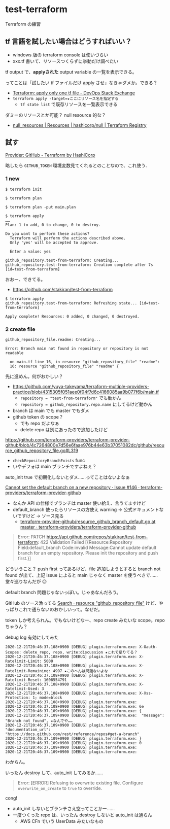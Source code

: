 # test-terraform
Terraform の練習

## tf 言語を試したい場合はどうすればいい？
- windows 版の terraform console は使いづらい
- xxx.tf 書いて、リソースつくらずに挙動だけ調べたい

tf output で、**applyされた** output variable の一覧を表示できる。

ってことは「試したい tf ファイルだけ apply させ」なきゃダメか。できる？

- [Terraform: apply only one tf file - DevOps Stack Exchange](https://devops.stackexchange.com/questions/4292/terraform-apply-only-one-tf-file)
- `terraform apply -target=★ここにリソース名を指定する`
    - `tf state list` で既存リソースを一覧表示できる

ダミーのリソースとか可能？ null resource 的な？

- [null_resources | Resources | hashicorp/null | Terraform Registry](https://registry.terraform.io/providers/hashicorp/null/latest/docs/resources/resource)


## 試す
[Provider: GitHub - Terraform by HashiCorp](https://www.terraform.io/docs/providers/github/index.html)

略したら `GITHUB_TOKEN` 環境変数見てくれるとのことなので、これ使う.

### 1 new

```
$ terraform init

$ terraform plan

$ terraform plan -put main.plan

$ terraform apply
……
Plan: 1 to add, 0 to change, 0 to destroy.

Do you want to perform these actions?
  Terraform will perform the actions described above.
  Only 'yes' will be accepted to approve.

  Enter a value: yes

github_repository.test-from-terraform: Creating...
github_repository.test-from-terraform: Creation complete after 7s [id=test-from-terraform]
```

おおー、できてる。

- https://github.com/stakiran/test-from-terraform

```
$ terraform apply
github_repository.test-from-terraform: Refreshing state... [id=test-from-terraform]

Apply complete! Resources: 0 added, 0 changed, 0 destroyed.
```

### 2 create file

```
github_repository_file.readme: Creating...

Error: Branch main not found in repository or repository is not readable

  on main.tf line 16, in resource "github_repository_file" "readme":
  16: resource "github_repository_file" "readme" {
```

先に進めん。何がおかしい？

- https://github.com/yuya-takeyama/terraform-multiple-providers-practice/blob/4315305f051aee0f04f7d6c4166085aa9b077f6b/main.tf
    - `repository = "test-from-terraform"` でも動かん
    - `repository = github_repository.repo.name` にしてるけど動かん
- branch は main でも master でもダメ
- github token の scope？
    - でも repo だよなぁ
    - delete repo は別にあったので追加したけど

https://github.com/terraform-providers/terraform-provider-github/blob/4c7264800e7d56e6faae976b44e63b37051082dc/github/resource_github_repository_file.go#L319

- `checkRepositoryBranchExists` func
- いやデフォは main ブランチですよねぇ？

auto_init true で初期化しないとダメ……ってことはないよなぁ

[Cannot set the default branch on a new repository · Issue #146 · terraform-providers/terraform-provider-github](https://github.com/terraform-providers/terraform-provider-github/issues/146)

- なんか API の仕様でブランチは master 使い給え、言うてますけど
- default_branch 使ったらリソースの方使え warning → 公式ドキュメントないですけど → ソース見る
    - [terraform-provider-github/resource_github_branch_default.go at master · terraform-providers/terraform-provider-github](https://github.com/terraform-providers/terraform-provider-github/blob/master/github/resource_github_branch_default.go)

> Error: PATCH https://api.github.com/repos/stakiran/test-from-terraform: 422 Validation Failed [{Resource:Repository Field:default_branch Code:invalid Message:Cannot update default branch for an empty repository. Please init the repository and push first.}]

どういうこと？ push first ってあるけど、file 追加しようとすると branch not found が出て、上記 issue によると main じゃなく master を使うべきで……堂々巡りなんだが :confused:

default branch 問題じゃないっぽい。じゃあなんだろう。

GitHub のソース漁ってる [Search · resource "github_repository_file"](https://github.com/search?q=resource+%22github_repository_file%22&type=code) けど、やっぱりこれで通らないのおかしいって。なぜだ。

token しか考えられん。でもないけどなー、repo create みたいな scope。repo ちゃうん？

debug log 有効にしてみた

```
2020-12-21T20:46:37.108+0900 [DEBUG] plugin.terraform.exe: X-Oauth-Scopes: delete_repo, repo, write:discussion ★これで足りてる？
2020-12-21T20:46:37.108+0900 [DEBUG] plugin.terraform.exe: X-Ratelimit-Limit: 5000
2020-12-21T20:46:37.108+0900 [DEBUG] plugin.terraform.exe: X-Ratelimit-Remaining: 4997 ★このへんは問題ないよな
2020-12-21T20:46:37.108+0900 [DEBUG] plugin.terraform.exe: X-Ratelimit-Reset: 1608554791
2020-12-21T20:46:37.108+0900 [DEBUG] plugin.terraform.exe: X-Ratelimit-Used: 3
2020-12-21T20:46:37.108+0900 [DEBUG] plugin.terraform.exe: X-Xss-Protection: 1; mode=block
2020-12-21T20:46:37.108+0900 [DEBUG] plugin.terraform.exe:
2020-12-21T20:46:37.108+0900 [DEBUG] plugin.terraform.exe: 6e
2020-12-21T20:46:37.109+0900 [DEBUG] plugin.terraform.exe: {
2020-12-21T20:46:37.109+0900 [DEBUG] plugin.terraform.exe:  "message": "Branch not found", ★なんでや……
2020-12-21T20:46:37.109+0900 [DEBUG] plugin.terraform.exe:  "documentation_url": "https://docs.github.com/rest/reference/repos#get-a-branch"
2020-12-21T20:46:37.109+0900 [DEBUG] plugin.terraform.exe: }
2020-12-21T20:46:37.109+0900 [DEBUG] plugin.terraform.exe: 0
2020-12-21T20:46:37.109+0900 [DEBUG] plugin.terraform.exe:
2020-12-21T20:46:37.109+0900 [DEBUG] plugin.terraform.exe:
```

わからん。

いったん destroy して、auto_init してみるか……

> Error: [ERROR] Refusing to overwrite existing file. Configure `overwrite_on_create` to `true` to override.

cong!

- auto_init しないとブランチさえ空ってことかー……
- 一度つくった repo は、いったん destroy しないと auto_init は通らん
    - AWS CFn でいう UserData みたいなもの
